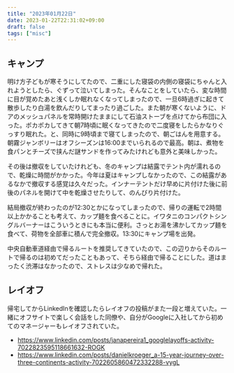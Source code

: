 ```yaml
---
title: "2023年01月22日"
date: 2023-01-22T22:31:02+09:00
draft: false
tags: ["misc"]
---
```


## キャンプ

明け方子どもが寒そうにしてたので、二重にした寝袋の内側の寝袋にちゃんと入れようとしたら、ぐずって泣いてしまった。そんなことをしていたら、変な時間に目が覚めたあと浅くしか眠れなくなってしまったので、一旦6時過ぎに起きて散歩したり白湯を飲んだりしてまったり過ごした。また朝が寒くないように、ドアのメッシュパネルを常時開けたままにして石油ストーブを点けてから布団に入った。ポカポカしてきて朝7時頃に眠くなってきたので二度寝をしたらかなりぐっすり眠れた。と、同時に9時頃まで寝てしまったので、朝ごはんを用意する。朝霧ジャンボリーはオフシーズンは16:00までいられるので最高。朝は、煮物を食パンとチーズで挟んだ謎サンドを作ってみたけれども意外と美味しかった。

その後は撤収をしていたけれども、冬のキャンプは結露でテント内が濡れるので、乾燥に時間がかかった。今年は夏はキャンプしなかったので、この結露があるなかで撤収する感覚は久々だった。インナーテントだけ早めに片付けた後に前後のパネルを開けて中を乾燥させたりして、のんびり片付けた。

結局撤収が終わったのが12:30とかになってしまったので、帰りの運転で2時間以上かかることも考えて、カップ麺を食べることに。イワタニのコンパクトシングルバーナーはこういうときにも本当に便利。さっとお湯を沸かしてカップ麺を食べて、荷物を全部車に積んで完全撤収。13:30にキャンプ場を出発。

中央自動車道経由で帰るルートを推奨してきていたので、この辺りからそのルートで帰るのは初めてだったこともあって、そちら経由で帰ることにした。道はまったく渋滞はなかったので、ストレスは少なめで帰れた。

## レイオフ

帰宅してからLinkedInを確認したらレイオフの投稿がまた一段と増えていた。一緒にオフサイトで楽しく会話をした同僚や、自分がGoogleに入社してから初めてのマネージャーもレイオフされていた。

* <https://www.linkedin.com/posts/janapereira1_googlelayoffs-activity-7022823595118661632-ROGK>
* <https://www.linkedin.com/posts/danielkroeger_a-15-year-journey-over-three-continents-activity-7022605860472332288-vygL>

